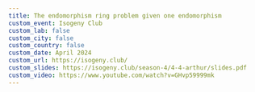 ```yaml
---
title: The endomorphism ring problem given one endomorphism
custom_event: Isogeny Club
custom_lab: false
custom_city: false
custom_country: false
custom_date: April 2024
custom_url: https://isogeny.club/
custom_slides: https://isogeny.club/season-4/4-4-arthur/slides.pdf
custom_video: https://www.youtube.com/watch?v=GHvp59999mk
---
```



